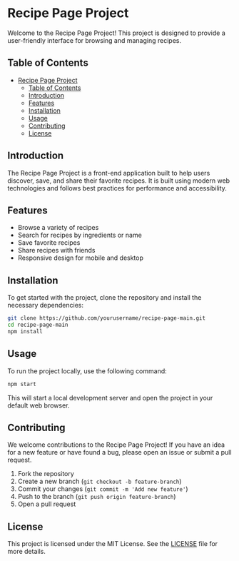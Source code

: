 # Recipe Page Project

Welcome to the Recipe Page Project! This project is designed to provide a user-friendly interface for browsing and managing recipes.

## Table of Contents

- [Recipe Page Project](#recipe-page-project)
  - [Table of Contents](#table-of-contents)
  - [Introduction](#introduction)
  - [Features](#features)
  - [Installation](#installation)
  - [Usage](#usage)
  - [Contributing](#contributing)
  - [License](#license)

## Introduction

The Recipe Page Project is a front-end application built to help users discover, save, and share their favorite recipes. It is built using modern web technologies and follows best practices for performance and accessibility.

## Features

- Browse a variety of recipes
- Search for recipes by ingredients or name
- Save favorite recipes
- Share recipes with friends
- Responsive design for mobile and desktop

## Installation

To get started with the project, clone the repository and install the necessary dependencies:

```bash
git clone https://github.com/yourusername/recipe-page-main.git
cd recipe-page-main
npm install
```

## Usage

To run the project locally, use the following command:

```bash
npm start
```

This will start a local development server and open the project in your default web browser.

## Contributing

We welcome contributions to the Recipe Page Project! If you have an idea for a new feature or have found a bug, please open an issue or submit a pull request.

1. Fork the repository
2. Create a new branch (`git checkout -b feature-branch`)
3. Commit your changes (`git commit -m 'Add new feature'`)
4. Push to the branch (`git push origin feature-branch`)
5. Open a pull request

## License

This project is licensed under the MIT License. See the [LICENSE](LICENSE) file for more details.
